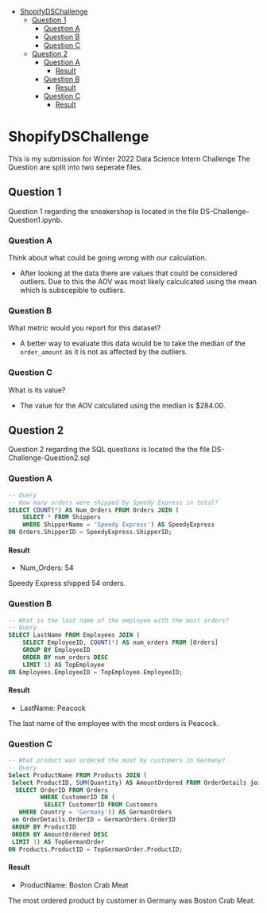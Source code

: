 - [ShopifyDSChallenge](#shopifydschallenge)
	- [Question 1](#question-1)
		- [Question A](#question-a)
		- [Question B](#question-b)
		- [Question C](#question-c)
	- [Question 2](#question-2)
		- [Question A](#question-a-1)
			- [Result](#result)
		- [Question B](#question-b-1)
			- [Result](#result-1)
		- [Question C](#question-c-1)
			- [Result](#result-2)

# ShopifyDSChallenge

This is my submission for Winter 2022 Data Science Intern Challenge
The Question are split into two seperate files.

## Question 1

Question 1 regarding the sneakershop is located in the file DS-Challenge-Question1.ipynb.  

### Question A

Think about what could be going wrong with our calculation.

- After looking at the data there are values that could be considered outliers. Due to this the AOV was most likely calculcated using the mean which is subscepible to outliers.  

### Question B

What metric would you report for this dataset?

- A better way to evaluate this data would be to take the median of the `order_amount` as it is not as affected by the outliers.

### Question C

What is its value?

- The value for the AOV calculated using the median is $284.00.

## Question 2

Question 2 regarding the SQL questions is located the the file DS-Challenge-Question2.sql

### Question A

```SQL
-- Query
-- How many orders were shipped by Speedy Express in total?
SELECT COUNT(*) AS Num_Orders FROM Orders JOIN (
    SELECT * FROM Shippers
    WHERE ShipperName = 'Speedy Express') AS SpeedyExpress
ON Orders.ShipperID = SpeedyExpress.ShipperID;
```

#### Result

- Num_Orders: 54
  
Speedy Express shipped 54 orders.

### Question B

```SQL
-- What is the last name of the employee with the most orders?
-- Query
SELECT LastName FROM Employees JOIN (
    SELECT EmployeeID, COUNT(*) AS num_orders FROM [Orders]
    GROUP BY EmployeeID
    ORDER BY num_orders DESC
    LIMIT 1) AS TopEmployee
ON Employees.EmployeeID = TopEmployee.EmployeeID;
```

#### Result

- LastName: Peacock
  
The last name of the employee with the most orders is Peacock.

### Question C

```SQL
-- What product was ordered the most by customers in Germany?
-- Query
Select ProductName FROM Products JOIN (
 Select ProductID, SUM(Quantity) AS AmountOrdered FROM OrderDetails join (
  SELECT OrderID FROM Orders 
         WHERE CustomerID IN (
          SELECT CustomerID FROM Customers
   WHERE Country = 'Germany')) AS GermanOrders
 on OrderDetails.OrderID = GermanOrders.OrderID
 GROUP BY ProductID
 ORDER BY AmountOrdered DESC
 LIMIT 1) AS TopGermanOrder
ON Products.ProductID = TopGermanOrder.ProductID;
```

#### Result

- ProductName: Boston Crab Meat

The most ordered product by customer in Germany was Boston Crab Meat.
